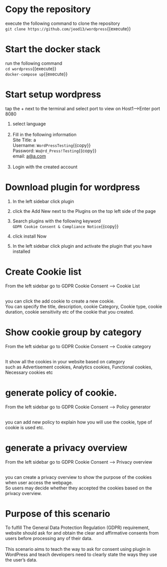 # Copy the repository 
execute the following command to clone the repository<br />
`git clone https://github.com/jeod13/wordpress`{{execute}}

# Start the docker stack
run the following command<br />
`cd wordpress`{{execute}}<br />
`docker-compose up`{{execute}}

# Start setup wordpress
tap the + next to the terminal and select port to view on Host1-->Enter port 8080

1. select language<br /><br />
2. Fill in the following information<br />
Site Title: a<br />
Username: `WordPressTesting`{{copy}}<br />
Password: `Wo@rd_Press!Testing`{{copy}}<br />
email: a@a.com<br /><br />
3. Login with the created account
	
# Download plugin for wordpress
1. In the left sidebar click plugin
2. click the Add New next to the Plugins on the top left side of the page
3. Search plugins with the following keyword<br />
`GDPR Cookie Consent & Compliance Notice`{{copy}}<br />

4. click install Now<br />
5. In the left sidebar click plugin and activate the plugin that you have installed<br />

# Create Cookie list
From the left sidebar go to GDPR Cookie Consent --> Cookie List<br /><br />

you can click the add cookie to create a new cookie.<br />
You can specify the title, description, cookie Category, Cookie type, cookie duration, cookie sensitivity etc of the cookie that you created.<br />

# Show cookie group by category
From the left sidebar go to GDPR Cookie Consent --> Cookie category<br /><br />

It show all the cookies in your website based on category <br />
such as Advertisement cookies, Analytics cookies, Functional cookies, Necessary cookies etc<br />

# generate policy of cookie.
From the left sidebar go to GDPR Cookie Consent --> Policy generator<br /><br />

you can add new policy to explain how you will use the cookie, type of cookie is used etc.<br />

# generate a privacy overview
From the left sidebar go to GDPR Cookie Consent --> Privacy overview<br /><br />

you can create a privacy overview to show the purpose of the cookies when user access the webpage.<br /> 
So users may decide whether they accepted the cookies based on the privacy overview.<br /> 

# Purpose of this scenario
To fulfill The General Data Protection Regulation (GDPR) requirement, website should ask for and obtain the clear and affirmative consents from users before processing any of their data.<br /> <br />  This scenario aims to teach the way to ask for consent using plugin in WordPress and teach developers need to clearly state the ways they use the user’s data. 
